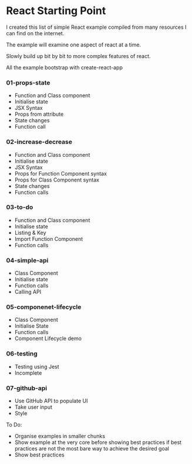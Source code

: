 # React Starting Point

I created this list of simple React example compiled from many resources I can find on the internet.

The example will examine one aspect of react at a time.

Slowly build up bit by bit to more complex features of react.


All the example bootstrap with create-react-app

### 01-props-state
- Function and Class component
- Initialise state
- JSX Syntax
- Props from attribute
- State changes
- Function call

### 02-increase-decrease
- Function and Class component
- Initialise state
- JSX Syntax
- Props for Function Component syntax
- Props for Class Component syntax
- State changes
- Function calls

### 03-to-do
- Function and Class component
- Initialise state
- Listing & Key
- Import Function Component
- Function calls

### 04-simple-api
- Class Component
- Initialise state
- Function calls
- Calling API

### 05-componenet-lifecycle
- Class Component
- Initialise State
- Function calls
- Component Lifecycle demo

### 06-testing
- Testing using Jest
- Incomplete

### 07-github-api
- Use GitHub API to populate UI
- Take user input
- Style

To Do:
- Organise examples in smaller chunks
- Show example at the very core before showing best practices if best practices are not the most bare way to achieve the desired goal
- Show best practices